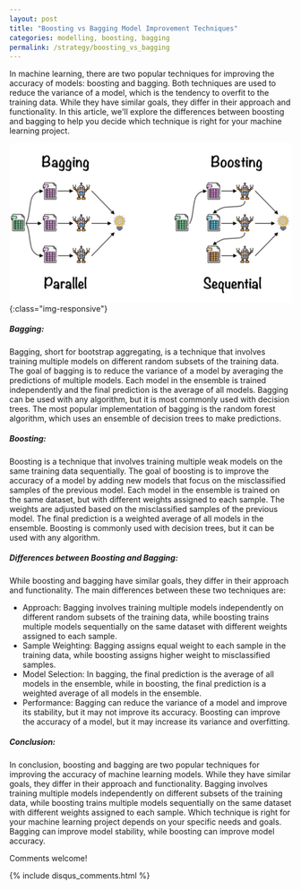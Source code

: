 ```yaml
---
layout: post
title: "Boosting vs Bagging Model Improvement Techniques"
categories: modelling, boosting, bagging
permalink: /strategy/boosting_vs_bagging
---
```

In machine learning, there are two popular techniques for improving the accuracy of models: boosting and bagging. Both techniques are used to reduce the variance of a model, which is the tendency to overfit to the training data. While they have similar goals, they differ in their approach and functionality. In this article, we'll explore the differences between boosting and bagging to help you decide which technique is right for your machine learning project.

![boosting-vs-bagging](/images/strategy/boosting-vs-bagging.jpeg){:class="img-responsive"}

##### Bagging:
Bagging, short for bootstrap aggregating, is a technique that involves training multiple models on different random subsets of the training data. The goal of bagging is to reduce the variance of a model by averaging the predictions of multiple models. Each model in the ensemble is trained independently and the final prediction is the average of all models. Bagging can be used with any algorithm, but it is most commonly used with decision trees. The most popular implementation of bagging is the random forest algorithm, which uses an ensemble of decision trees to make predictions.

##### Boosting:
Boosting is a technique that involves training multiple weak models on the same training data sequentially. The goal of boosting is to improve the accuracy of a model by adding new models that focus on the misclassified samples of the previous model. Each model in the ensemble is trained on the same dataset, but with different weights assigned to each sample. The weights are adjusted based on the misclassified samples of the previous model. The final prediction is a weighted average of all models in the ensemble. Boosting is commonly used with decision trees, but it can be used with any algorithm.

##### Differences between Boosting and Bagging:
While boosting and bagging have similar goals, they differ in their approach and functionality. The main differences between these two techniques are:
- Approach: Bagging involves training multiple models independently on different random subsets of the training data, while boosting trains multiple models sequentially on the same dataset with different weights assigned to each sample.
- Sample Weighting: Bagging assigns equal weight to each sample in the training data, while boosting assigns higher weight to misclassified samples.
- Model Selection: In bagging, the final prediction is the average of all models in the ensemble, while in boosting, the final prediction is a weighted average of all models in the ensemble.
- Performance: Bagging can reduce the variance of a model and improve its stability, but it may not improve its accuracy. Boosting can improve the accuracy of a model, but it may increase its variance and overfitting.

##### Conclusion:
In conclusion, boosting and bagging are two popular techniques for improving the accuracy of machine learning models. While they have similar goals, they differ in their approach and functionality. Bagging involves training multiple models independently on different subsets of the training data, while boosting trains multiple models sequentially on the same dataset with different weights assigned to each sample. Which technique is right for your machine learning project depends on your specific needs and goals. Bagging can improve model stability, while boosting can improve model accuracy.

Comments welcome!

{% include disqus_comments.html %}
